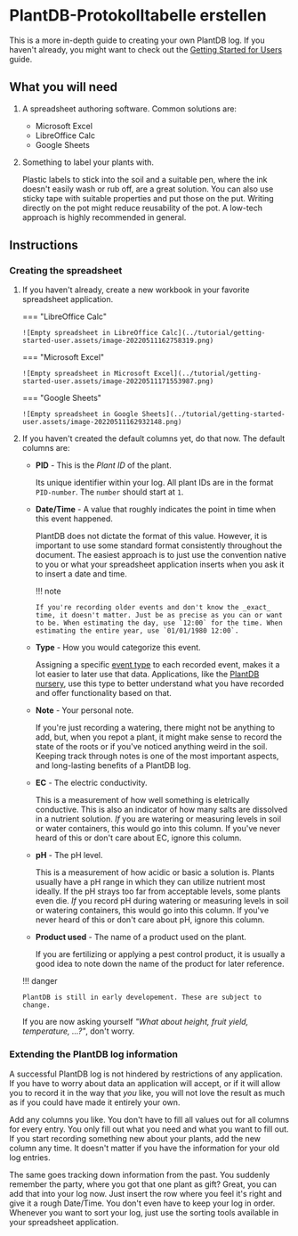 # PlantDB-Protokolltabelle erstellen

This is a more in-depth guide to creating your own PlantDB log. If you haven't already, you might want to check out the [Getting Started for Users](../tutorial/getting-started-user.md) guide.

## What you will need

1. A spreadsheet authoring software. Common solutions are:

    - Microsoft Excel
    - LibreOffice Calc
    - Google Sheets

2. Something to label your plants with.

    Plastic labels to stick into the soil and a suitable pen, where the ink doesn't easily wash or rub off, are a great solution. You can also use sticky tape with suitable properties and put those on the put. Writing directly on the pot might reduce reusability of the pot. A low-tech approach is highly recommended in general.

## Instructions

### Creating the spreadsheet

1.  If you haven't already, create a new workbook in your favorite spreadsheet application.

    === "LibreOffice Calc"
   
        ![Empty spreadsheet in LibreOffice Calc](../tutorial/getting-started-user.assets/image-20220511162758319.png)

    === "Microsoft Excel"
   
        ![Empty spreadsheet in Microsoft Excel](../tutorial/getting-started-user.assets/image-20220511171553987.png)

    === "Google Sheets"
   
        ![Empty spreadsheet in Google Sheets](../tutorial/getting-started-user.assets/image-20220511162932148.png)

1.  If you haven't created the default columns yet, do that now. The default columns are:

    -   **PID** - This is the _Plant ID_ of the plant.

        Its unique identifier within your log. All plant IDs are in the format `PID-number`. The `number` should start at `1`.

    -   **Date/Time** - A value that roughly indicates the point in time when this event happened.

        PlantDB does not dictate the format of this value. However, it is important to use some standard format consistently throughout the document. The easiest approach is to just use the convention native to you or what your spreadsheet application inserts when you ask it to insert a date and time.

        !!! note
      
            If you're recording older events and don't know the _exact_ time, it doesn't matter. Just be as precise as you can or want to be. When estimating the day, use `12:00` for the time. When estimating the entire year, use `01/01/1980 12:00`.

    -   **Type** - How you would categorize this event.

        Assigning a specific [event type](../reference/event-types.md) to each recorded event, makes it a lot easier to later use that data. Applications, like the [PlantDB nursery](/nursery), use this type to better understand what you have recorded and offer functionality based on that.

    -   **Note** - Your personal note.

        If you're just recording a watering, there might not be anything to add, but, when you repot a plant, it might make sense to record the state of the roots or if you've noticed anything weird in the soil. Keeping track through notes is one of the most important aspects, and long-lasting benefits of a PlantDB log.

    -   **EC** - The electric conductivity.

        This is a measurement of how well something is eletrically conductive. This is also an indicator of how many salts are dissolved in a nutrient solution. _If_ you are watering or measuring levels in soil or water containers, this would go into this column. If you've never heard of this or don't care about EC, ignore this column.

    -   **pH** - The pH level.

        This is a measurement of how acidic or basic a solution is. Plants usually have a pH range in which they can utilize nutrient most ideally. If the pH strays too far from acceptable levels, some plants even die. _If_ you record pH during watering or measuring levels in soil or watering containers, this would go into this column. If you've never heard of this or don't care about pH, ignore this column.

    -   **Product used** - The name of a product used on the plant.

        If you are fertilizing or applying a pest control product, it is usually a good idea to note down the name of the product for later reference.

    !!! danger

        PlantDB is still in early developement. These are subject to change.

    If you are now asking yourself _"What about height, fruit yield, temperature, ...?"_, don't worry.

### Extending the PlantDB log information

A successful PlantDB log is not hindered by restrictions of any application. If you have to worry about data an application will accept, or if it will allow you to record it in the way that _you_ like, you will not love the result as much as if you could have made it entirely your own.

Add any columns you like. You don't have to fill all values out for all columns for every entry. You only fill out what you need and what you want to fill out. If you start recording something new about your plants, add the new column any time. It doesn't matter if you have the information for your old log entries.

The same goes tracking down information from the past. You suddenly remember the party, where you got that one plant as gift? Great, you can add that into your log now. Just insert the row where you feel it's right and give it a rough Date/Time. You don't even have to keep your log in order. Whenever you want to sort your log, just use the sorting tools available in your spreadsheet application.
